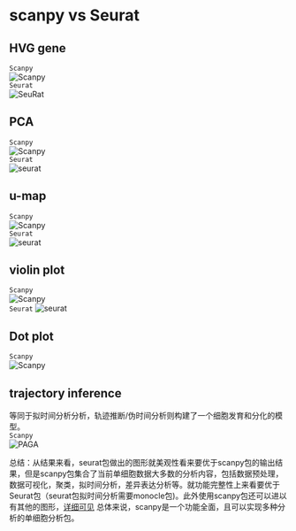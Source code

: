 # scanpy vs Seurat 
## HVG gene
`Scanpy`  
![Scanpy](https://github.com/Rickyzhang1990/during_work/blob/master/paper_and_Algorithm/image/Scanpy_HVG.png)  
`Seurat`  
![SeuRat](https://github.com/Rickyzhang1990/during_work/blob/master/paper_and_Algorithm/image/Seurat_HVG.png)  

## PCA 
`Scanpy`   
![Scanpy](https://github.com/Rickyzhang1990/during_work/blob/master/paper_and_Algorithm/image/Scanpy_PCA.png)   
`Seurat`  
![seurat](https://github.com/Rickyzhang1990/during_work/blob/master/paper_and_Algorithm/image/Seurat_PCA.png)  

## u-map
`Scanpy`   
![Scanpy](https://github.com/Rickyzhang1990/during_work/blob/master/paper_and_Algorithm/image/Scanpy_umap.png)   
`Seurat`  
![seurat](https://github.com/Rickyzhang1990/during_work/blob/master/paper_and_Algorithm/image/Seurat_umap.png)

## violin plot 
`Scanpy`  
![Scanpy](https://github.com/Rickyzhang1990/during_work/blob/master/paper_and_Algorithm/image/Scanpy_violin.png)  
`Seurat` 
![seurat](https://github.com/Rickyzhang1990/during_work/blob/master/paper_and_Algorithm/image/Seurat_violin.png)

## Dot plot  
`Scanpy`  
![Scanpy](https://github.com/Rickyzhang1990/during_work/blob/master/paper_and_Algorithm/image/Scanpy_dotplot.png)   

##  trajectory inference   
等同于拟时间分析分析，轨迹推断/伪时间分析则构建了一个细胞发育和分化的模型。  
`Scanpy`  
![ PAGA](https://github.com/Rickyzhang1990/during_work/blob/master/paper_and_Algorithm/image/Scanpy_paga.png)  

总结：从结果来看，seurat包做出的图形就美观性看来要优于scanpy包的输出结果，但是scanpy包集合了当前单细胞数据大多数的分析内容，包括数据预处理，数据可视化，聚类，拟时间分析，差异表达分析等。就功能完整性上来看要优于Seurat包（seurat包拟时间分析需要monocle包)。此外使用scanpy包还可以进以有其他的图形，[详细可见](https://scanpy-tutorials.readthedocs.io/en/latest/visualizing-marker-genes.html)
总体来说，scanpy是一个功能全面，且可以实现多种分析的单细胞分析包。
